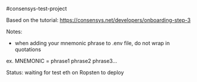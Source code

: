 #consensys-test-project

Based on the tutorial:
https://consensys.net/developers/onboarding-step-3

Notes:
- when adding your mnemonic phrase to .env file, do not wrap in quotations

ex. MNEMONIC = phrase1 phrase2 phrase3...


Status:
waiting for test eth on Ropsten to deploy
